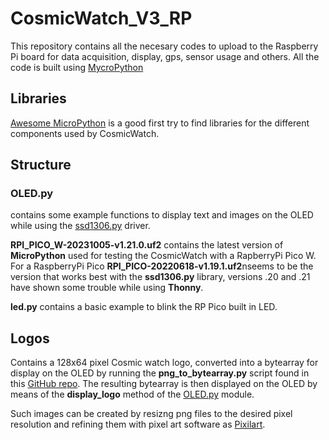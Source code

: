 # CosmicWatch_V3_RP

This repository contains all the necesary codes to upload to the Raspberry Pi board for data acquisition, display, gps, sensor usage and others. All the code is built using [MycroPython](https://github.com/micropython)

## Libraries

[Awesome MicroPython](https://awesome-micropython.com/) is a good first try to find libraries for the different components used by CosmicWatch.

## Structure

### OLED.py
contains some example functions to display text and images on the OLED while using the [ssd1306.py](https://github.com/micropython/micropython-lib/blob/master/micropython/drivers/display/ssd1306/ssd1306.py) driver.

**RPI_PICO_W-20231005-v1.21.0.uf2** contains the latest version of **MicroPython** used for testing the CosmicWatch with a RapberryPi Pico W. For a RaspberryPi Pico **RPI_PICO-20220618-v1.19.1.uf2**nseems to be the version that works best with the **ssd1306.py** library, versions .20 and .21 have shown some trouble while using **Thonny**.

**led.py** contains a basic example to blink the RP Pico built in LED.

## Logos

Contains a 128x64 pixel Cosmic watch logo, converted into a bytearray for display on the OLED by running the **png_to_bytearray.py** script found in this [GitHub repo](https://github.com/makerportal/rpi-pico-ssd1306/blob/main/python3/png_to_bytearray.py). The resulting bytearray is then displayed on the OLED by means of the **display_logo** method of the [OLED.py](#oled-py) module.

Such images can be created by resizng png files to the desired pixel resolution and refining them with pixel art software as [Pixilart](https://www.pixilart.com/).
